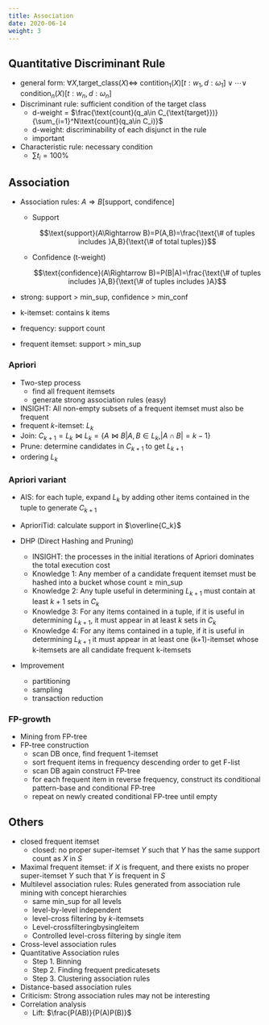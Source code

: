 ```yaml
---
title: Association
date: 2020-06-14
weight: 3
---
```


## Quantitative Discriminant Rule

- general form: $\forall X,$target_class$(X)\Leftrightarrow$ contition$_1(X)[t:w_1,d:\omega_1]\vee\cdots\vee$ condition$_n(X)[t: w_n, d:\omega_n]$
- Discriminant rule: sufficient condition of the target class
  - d-weight = $\frac{\text{count}(q_a\in C_{\text{target}})}{\sum_{i=1}^N\text{count}(q_a\in C_i)}$
  - d-weight: discriminability of each disjunct in the rule
  - important
- Characteristic rule: necessary condition
  - $\sum t_i=100\%$

## Association

- Association rules: $A\Rightarrow B$[support, condifence]

  - Support

    $$\text{support}(A\Rightarrow B)=P(A,B)=\frac{\text{\# of tuples includes }A,B}{\text{\# of total tuples}}$$

  - Confidence (t-weight)

    $$\text{confidence}(A\Rightarrow B)=P(B|A)=\frac{\text{\# of tuples includes }A,B}{\text{\# of tuples includes }A}$$

- strong: support > min_sup, confidence > min_conf
- k-itemset: contains k items
- frequency: support count
- frequent itemset: support > min_sup

### Apriori

- Two-step process
  - find all frequent itemsets
  - generate strong association rules (easy)
- INSIGHT: All non-empty subsets of a frequent itemset must also be frequent
- frequent $k$-itemset: $L_k$
- Join: $C_{k+1} = L_k\Join L_k=\{A\Join B|A,B\in L_k,|A\cap B|=k-1\}$
- Prune: determine candidates in $C_{k+1}$ to get $L_{k+1}$
- ordering $L_k$

### Apriori variant

- AIS: for each tuple, expand $L_k$ by adding other items contained in the tuple to generate $C_{k+1}$
- AprioriTid: calculate support in $\overline{C_k}$
- DHP (Direct Hashing and Pruning)

  - INSIGHT: the processes in the initial iterations of Apriori dominates the total execution cost
  - Knowledge 1: Any member of a candidate frequent itemset must be hashed into a bucket whose count $\geq$ min_sup
  - Knowledge 2: Any tuple useful in determining $L_{k+1}$ must contain at least $k+1$ sets in $C_k$
  - Knowledge 3: For any items contained in a tuple, if it is useful in determining $L_{k+1}$, it must appear in at least $k$ sets in $C_k$
  - Knowledge 4: For any items contained in a tuple, if it is useful in determining $L_{k+1}$ it must appear in at least one (k+1)-itemset whose k-itemsets are all candidate frequent k-itemsets

- Improvement
  - partitioning
  - sampling
  - transaction reduction

### FP-growth

- Mining from FP-tree
- FP-tree construction
  - scan DB once, find frequent 1-itemset
  - sort frequent items in frequency descending order to get F-list
  - scan DB again construct FP-tree
  - for each frequent item in reverse frequency, construct its conditional pattern-base and conditional FP-tree
  - repeat on newly created conditional FP-tree until empty

## Others

- closed frequent itemset
  - closed: no proper super-itemset $Y$ such that $Y$ has the same support count as $X$ in $S$
- Maximal frequent itemset: if $X$ is frequent, and there exists no proper super-itemset $Y$ such that $Y$ is frequent in $S$
- Multilevel association rules: Rules generated from association rule mining with concept hierarchies
  - same min_sup for all levels
  - level-by-level independent
  - level-cross filtering by $k$-itemsets
  - Level-crossfilteringbysingleitem
  - Controlled level-cross filtering by single item
- Cross-level association rules
- Quantitative Association rules
  - Step 1. Binning
  - Step 2. Finding frequent predicatesets
  - Step 3. Clustering association rules
- Distance-based association rules
- Criticism: Strong association rules may not be interesting
- Correlation analysis
  - Lift: $\frac{P(AB)}{P(A)P(B)}$
